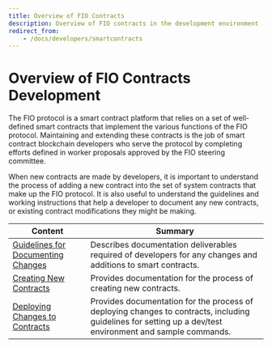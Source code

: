 ```yaml
---
title: Overview of FIO Contracts
description: Overview of FIO contracts in the development environment
redirect_from:
    - /docs/developers/smartcontracts
---
```


# Overview of FIO Contracts Development
 The FIO protocol is a smart contract platform that relies on a set of well-defined smart contracts that implement the various functions of the FIO protocol. Maintaining and extending these contracts is the job of smart contract blockchain developers who serve the protocol by completing efforts defined in worker proposals approved by the FIO steering committee.
 
 When new contracts are made by developers, it is important to understand the process of adding a new contract into the set of system contracts that make up the FIO protocol. It is also useful to understand the guidelines and working instructions that help a developer to document any new contracts, or existing contract modifications they might be making.


|Content|Summary|
|---|---|
|[Guidelines for Documenting Changes]({{site.baseurl}}/docs/developers/smartcontracts/documenting) |Describes documentation deliverables required of developers for any changes and additions to smart contracts.|
|[Creating New Contracts]({{site.baseurl}}/docs/developers/smartcontracts/newcontracts)|Provides documentation for the process of creating new contracts.|
|[Deploying Changes to Contracts]({{site.baseurl}}/docs/developers/smartcontracts/deploying)|Provides documentation for the process of deploying changes to contracts, including guidelines for setting up a dev/test environment and sample commands. |
